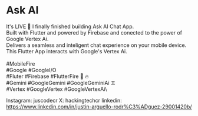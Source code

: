 # Ask AI

It's LIVE 🎉 I finally finished building Ask AI Chat App.\
Built with Flutter and powered by Firebase and conected to the power of Google Vertex Ai.\
Delivers a seamless and inteligent chat experience on your mobile device.\
This Flutter App interacts with Google's Vertex Ai.
\
\
#MobileFire\
#Google #GoogleI/O\
#Fluter #Firebase #FlutterFire 📱 🔥\
#Gemini #GoogleGemini #GoogleGeminiAi ♊️\
#Vertex #GoogleVertex #GoogleVertexAi\


Instagram: juscodecr
X: hackingtechcr
linkedin: https://www.linkedin.com/in/justin-arguello-rodr%C3%ADguez-29001420b/
